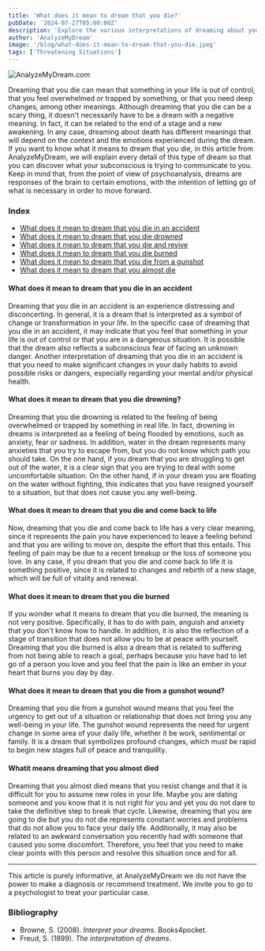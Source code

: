 ```yaml
---
title: 'What does it mean to dream that you die?'
pubDate: '2024-07-27T05:00:00Z'
description: 'Explore the various interpretations of dreaming about your own death, from the feeling of being overwhelmed to the symbolism of rebirth.'
author: 'AnalyzeMyDream'
image: '/blog/what-does-it-mean-to-dream-that-you-die.jpeg'
tags: ['Threatening Situations']
---
```


![AnalyzeMyDream.com](/blog/what-does-it-mean-to-dream-that-you-die.jpeg)

Dreaming that you die can mean that something in your life is out of control, that you feel overwhelmed or trapped by something, or that you need deep changes, among other meanings. Although dreaming that you die can be a scary thing, it doesn't necessarily have to be a dream with a negative meaning. In fact, it can be related to the end of a stage and a new awakening. In any case, dreaming about death has different meanings that will depend on the context and the emotions experienced during the dream. If you want to know what it means to dream that you die, in this article from AnalyzeMyDream, we will explain every detail of this type of dream so that you can discover what your subconscious is trying to communicate to you. Keep in mind that, from the point of view of psychoanalysis, dreams are responses of the brain to certain emotions, with the intention of letting go of what is necessary in order to move forward.

### Index
- [What does it mean to dream that you die in an accident](#what-does-it-mean-to-dream-that-you-die-in-an-accident)
- [What does it mean to dream that you die drowned](#what-does-it-mean-to-dream-that-you-die-drowning)
- [What does it mean to dream that you die and revive](#what-does-it-mean-to-dream-that-you-die-and-revive)
- [What does it mean to dream that you die burned](#what-does-it-mean-to-dream-that-you-die-burned)
- [What does it mean to dream that you die from a gunshot](#what-does-it-mean-to-dream-that-you-die-from-a-gunshot)
- [What does it mean to dream that you almost die](#what-does-it-mean-to-dream-that-you-almost-die)

#### What does it mean to dream that you die in an accident
Dreaming that you die in an accident is an experience distressing and disconcerting. In general, it is a dream that is interpreted as a symbol of change or transformation in your life. In the specific case of dreaming that you die in an accident, it may indicate that you feel that something in your life is out of control or that you are in a dangerous situation. It is possible that the dream also reflects a subconscious fear of facing an unknown danger. Another interpretation of dreaming that you die in an accident is that you need to make significant changes in your daily habits to avoid possible risks or dangers, especially regarding your mental and/or physical health.

#### What does it mean to dream that you die drowning?
Dreaming that you die drowning is related to the feeling of being overwhelmed or trapped by something in real life. In fact, drowning in dreams is interpreted as a feeling of being flooded by emotions, such as anxiety, fear or sadness. In addition, water in the dream represents many anxieties that you try to escape from, but you do not know which path you should take. On the one hand, if you dream that you are struggling to get out of the water, it is a clear sign that you are trying to deal with some uncomfortable situation. On the other hand, if in your dream you are floating on the water without fighting, this indicates that you have resigned yourself to a situation, but that does not cause you any well-being.

#### What does it mean to dream that you die and come back to life
Now, dreaming that you die and come back to life has a very clear meaning, since it represents the pain you have experienced to leave a feeling behind and that you are willing to move on, despite the effort that this entails. This feeling of pain may be due to a recent breakup or the loss of someone you love. In any case, if you dream that you die and come back to life it is something positive, since it is related to changes and rebirth of a new stage, which will be full of vitality and renewal.

#### What does it mean to dream that you die burned
If you wonder what it means to dream that you die burned, the meaning is not very positive. Specifically, it has to do with pain, anguish and anxiety that you don't know how to handle. In addition, it is also the reflection of a stage of transition that does not allow you to be at peace with yourself. Dreaming that you die burned is also a dream that is related to suffering from not being able to reach a goal, perhaps because you have had to let go of a person you love and you feel that the pain is like an ember in your heart that burns you day by day. 

#### What does it mean to dream that you die from a gunshot wound?
Dreaming that you die from a gunshot wound means that you feel the urgency to get out of a situation or relationship that does not bring you any well-being in your life. The gunshot wound represents the need for urgent change in some area of ​​your daily life, whether it be work, sentimental or family. It is a dream that symbolizes profound changes, which must be rapid to begin new stages full of peace and tranquility. 

#### Whatit means dreaming that you almost died
Dreaming that you almost died means that you resist change and that it is difficult for you to assume new roles in your life. Maybe you are dating someone and you know that it is not right for you and yet you do not dare to take the definitive step to break that cycle. Likewise, dreaming that you are going to die but you do not die represents constant worries and problems that do not allow you to face your daily life. Additionally, it may also be related to an awkward conversation you recently had with someone that caused you some discomfort. Therefore, you feel that you need to make clear points with this person and resolve this situation once and for all.

---

This article is purely informative, at AnalyzeMyDream we do not have the power to make a diagnosis or recommend treatment. We invite you to go to a psychologist to treat your particular case.


### Bibliography
- Browne, S. (2008). *Interpret your dreams*. Books4pocket.
- Freud, S. (1899). *The interpretation of dreams*.